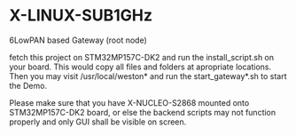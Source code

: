 # X-LINUX-SUB1GHz
6LowPAN based Gateway (root node)

fetch this project on STM32MP157C-DK2 and run the install_script.sh on your board. 
This would copy all files and folders at apropriate locations. 
Then you may visit /usr/local/weston* and run the start_gateway*.sh to start the Demo. 

Please make sure that you have X-NUCLEO-S2868 mounted onto STM32MP157C-DK2 board, 
or else the backend scripts may not function properly and only GUI shall be visible on screen. 
